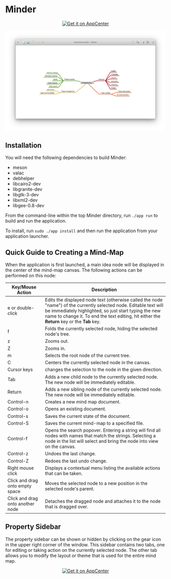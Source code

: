 # Minder

<p align="center">
  <a href="https://appcenter.elementary.io/com.github.phase1geo.minder"><img src="https://appcenter.elementary.io/badge.svg" alt="Get it on AppCenter" /></a>
</p>

![Screenshot](data/screenshots/screenshot-light.png "Mind-mapping application for Elementary OS")


## Installation

You will need the following dependencies to build Minder:

* meson
* valac
* debhelper
* libcairo2-dev
* libgranite-dev
* libgtk-3-dev
* libxml2-dev
* libgee-0.8-dev

From the command-line within the top Minder directory, run `./app run` to build and run the application.

To install, run `sudo ./app install` and then run the application from your application launcher.


## Quick Guide to Creating a Mind-Map

When the application is first launched, a main idea node will be displayed in the center of the mind-map canvas. The following actions can be performed on this node:

| Key/Mouse Action | Description |
|------------------|-------------|
| e or double-click | Edits the displayed node text (otherwise called the node "name") of the currently selected node. Editable text will be immediately highlighted, so just start typing the new name to change it. To end the text editing, hit either the **Return** key or the **Tab** key. |
| f | Folds the currently selected node, hiding the selected node's tree. |
| z | Zooms out. |
| Z | Zooms in. |
| m | Selects the root node of the current tree. |
| C | Centers the currently selected node in the canvas. |
| Cursor keys | changes the selection to the node in the given direction. |
| Tab | Adds a new child node to the currently selected node. The new node will be immediately editable. |
| Return | Adds a new sibling node of the currently selected node. The new node will be immediately editable. |
| Control-n | Creates a new mind map document. |
| Control-o | Opens an existing document. |
| Control-s | Saves the current state of the document. |
| Control-S | Saves the current mind-map to a specified file. |
| Control-f | Opens the search popover. Entering a string will find all nodes with names that match the strings. Selecting a node in the list will select and bring the node into view on the canvas. |
| Control-z | Undoes the last change. |
| Control-Z | Redoes the last undo change. |
| Right mouse click | Displays a contextual menu listing the available actions that can be taken. |
| Click and drag onto empty space | Moves the selected node to a new position in the selected node's parent. |
| Click and drag onto another node | Detaches the dragged node and attaches it to the node that is dragged over. |

## Property Sidebar

The property sidebar can be shown or hidden by clicking on the gear icon in the upper right corner of the window. This sidebar contains two tabs, one for editing or taking action on the currently selected node. The other tab allows you to modify the layout or theme that is used for the entire mind map.

<p align="center">
  <a href="https://appcenter.elementary.io/com.github.phase1geo.minder"><img src="https://appcenter.elementary.io/badge.svg" alt="Get it on AppCenter" /></a>
</p>
